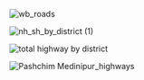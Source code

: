![wb_roads](https://github.com/somdeepkundu/geoKosh/assets/62704009/41cf95b6-21a0-48a9-bf6c-79d6e36984b8)

![nh_sh_by_district (1)](https://github.com/somdeepkundu/geoKosh/assets/62704009/21cc474d-80c2-42ef-8bc3-d546d70cad52)

![total highway by district](https://github.com/somdeepkundu/geoKosh/assets/62704009/f26a4a4e-acf8-496f-a240-6b0d6ba6a867)

![Pashchim Medinipur_highways](https://github.com/somdeepkundu/geoKosh/assets/62704009/c2e85c84-3f78-4f1b-9880-d186c0ae648a)


